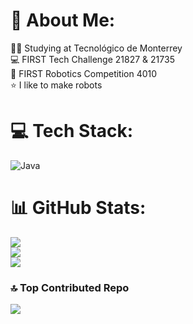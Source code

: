 # 💫 About Me:
🧚‍♀️ Studying at Tecnológico de Monterrey<br>💻 FIRST Tech Challenge 21827 & 21735<br>🤖 FIRST Robotics Competition 4010<br>⭐️ I like to make robots


# 💻 Tech Stack:
![Java](https://img.shields.io/badge/java-%23ED8B00.svg?style=for-the-badge&logo=openjdk&logoColor=white)
# 📊 GitHub Stats:
![](https://github-readme-stats.vercel.app/api?username=jjnootfound&theme=radical&hide_border=true&include_all_commits=false&count_private=true)<br/>
![](https://github-readme-streak-stats.herokuapp.com/?user=jjnootfound&theme=radical&hide_border=true)<br/>
![](https://github-readme-stats.vercel.app/api/top-langs/?username=jjnootfound&theme=radical&hide_border=true&include_all_commits=false&count_private=true&layout=compact)

### 🔝 Top Contributed Repo
![](https://github-contributor-stats.vercel.app/api?username=jjnootfound&limit=5&theme=radical&combine_all_yearly_contributions=true)

<!-- Proudly created with GPRM ( https://gprm.itsvg.in ) -->
<!---
jjnootfound/jjnootfound is a ✨ special ✨ repository because its `README.md` (this file) appears on your GitHub profile.
You can click the Preview link to take a look  
